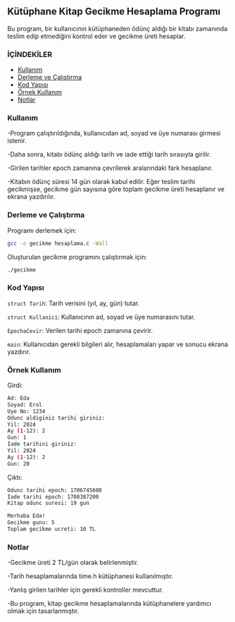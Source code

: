 ## Kütüphane Kitap Gecikme Hesaplama Programı

Bu program, bir kullanıcının kütüphaneden ödünç aldığı bir kitabı zamanında teslim edip etmediğini kontrol eder ve gecikme üreti hesaplar.

### İÇİNDEKİLER
- [Kullanım](#kullanım)
- [Derleme ve Çalıştırma](#derleme-ve-çalıştırma)
- [Kod Yapısı](#kod-yapısı)
- [Örnek Kullanım](#örnek-kullanım)
- [Notlar](#notlar)

### Kullanım

-Program çalıştırıldığında, kullanıcıdan ad, soyad ve üye numarası girmesi istenir.

-Daha sonra, kitabı ödünç aldığı tarih ve iade ettiği tarih sırasıyla girilir.

-Girilen tarihler epoch zamanına çevrilerek aralarındaki fark hesaplanır.

-Kitabın ödünç süresi 14 gün olarak kabul edilir. Eğer teslim tarihi gecikmişse, gecikme gün sayısına göre toplam gecikme üreti hesaplanır ve ekrana yazdırılır.


### Derleme ve Çalıştırma

Programı derlemek için:
```sh
gcc -o gecikme hesaplama.c -Wall
```

Oluşturulan gecikme programını çalıştırmak için:
```sh
./gecikme
```

### Kod Yapısı

`struct Tarih`: Tarih verisini (yıl, ay, gün) tutar.

`struct Kullanici`: Kullanıcının ad, soyad ve üye numarasını tutar.

`EpochaCevir`: Verilen tarihi epoch zamanına çevirir.

`main`: Kullanıcıdan gerekli bilgileri alır, hesaplamaları yapar ve sonucu ekrana yazdırır.

### Örnek Kullanım

Girdi:
```sh
Ad: Eda
Soyad: Erol
Uye No: 1234
Odunc aldiginiz tarihi giriniz:
Yil: 2024
Ay (1-12): 2
Gun: 1
Iade tarihini giriniz:
Yil: 2024
Ay (1-12): 2
Gun: 20
```
Çıktı:
```sh
Odunc tarihi epoch: 1706745600
Iade tarihi epoch: 1708387200
Kitap odunc suresi: 19 gun

Merhaba Eda!
Gecikme gunu: 5
Toplam gecikme ucreti: 10 TL
```

### Notlar

-Gecikme üreti 2 TL/gün olarak belirlenmiştir.

-Tarih hesaplamalarında time.h kütüphanesi kullanılmıştır.

-Yanlış girilen tarihler için gerekli kontroller mevcuttur.

-Bu program, kitap gecikme hesaplamalarında kütüphanelere yardımcı olmak için tasarlanmıştır.
